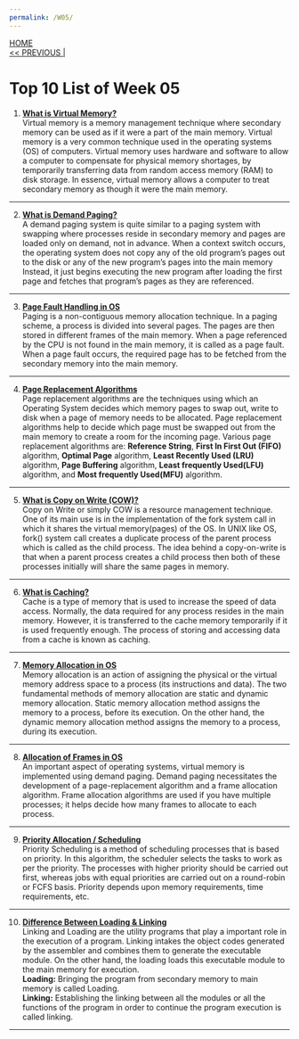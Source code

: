 ```yaml
---
permalink: /W05/
---
```

[HOME](../)<br>
[<< PREVIOUS |](../W04/)<br>

# Top 10 List of Week 05

1. **[What is Virtual Memory?](https://searchstorage.techtarget.com/definition/virtual-memory)** <br>
Virtual memory is a memory management technique where secondary memory can be used as if it were a part of the main memory. Virtual memory is a very common technique used in the operating systems (OS) of computers. Virtual memory uses hardware and software to allow a computer to compensate for physical memory shortages, by temporarily transferring data from random access memory (RAM) to disk storage. In essence, virtual memory allows a computer to treat secondary memory as though it were the main memory. <br>
* * *

2. **[What is Demand Paging?](https://www.geeksforgeeks.org/virtual-memory-in-operating-system/)** <br>
A demand paging system is quite similar to a paging system with swapping where processes reside in secondary memory and pages are loaded only on demand, not in advance. When a context switch occurs, the operating system does not copy any of the old program’s pages out to the disk or any of the new program’s pages into the main memory Instead, it just begins executing the new program after loading the first page and fetches that program’s pages as they are referenced. <br>
* * *

3. **[Page Fault Handling in OS](https://www.geeksforgeeks.org/page-fault-handling-in-operating-system/)** <br>
Paging is a non-contiguous memory allocation technique. In a paging scheme, a process is divided into several pages. The pages are then stored in different frames of the main memory. When a page referenced by the CPU is not found in the main memory, it is called as a page fault. When a page fault occurs, the required page has to be fetched from the secondary memory into the main memory. <br>
* * *

4. **[Page Replacement Algorithms](https://www.tutorialspoint.com/operating_system/os_virtual_memory.htm)** <br>
Page replacement algorithms are the techniques using which an Operating System decides which memory pages to swap out, write to disk when a page of memory needs to be allocated. Page replacement algorithms help to decide which page must be swapped out from the main memory to create a room for the incoming page. Various page replacement algorithms are: **Reference String**, **First In First Out (FIFO)** algorithm, **Optimal Page** algorithm, **Least Recently Used (LRU)** algorithm, **Page Buffering** algorithm, **Least frequently Used(LFU)** algorithm, and **Most frequently Used(MFU)** algorithm. <br>
* * *

5. **[What is Copy on Write (COW)?](https://padakuu.com/article/95-copy-on-write)** <br>
Copy on Write or simply COW is a resource management technique. One of its main use is in the implementation of the fork system call in which it shares the virtual memory(pages) of the OS. In UNIX like OS, fork() system call creates a duplicate process of the parent process which is called as the child process. The idea behind a copy-on-write is that when a parent process creates a child process then both of these processes initially will share the same pages in memory. <br>
* * *

6. **[What is Caching?](https://www.tutorialspoint.com/What-is-caching)** <br>
Cache is a type of memory that is used to increase the speed of data access. Normally, the data required for any process resides in the main memory. However, it is transferred to the cache memory temporarily if it is used frequently enough. The process of storing and accessing data from a cache is known as caching. <br>
* * *

7. **[Memory Allocation in OS](https://binaryterms.com/static-and-dynamic-memory-allocation.html)** <br>
Memory allocation is an action of assigning the physical or the virtual memory address space to a process (its instructions and data). The two fundamental methods of memory allocation are static and dynamic memory allocation. Static memory allocation method assigns the memory to a process, before its execution. On the other hand, the dynamic memory allocation method assigns the memory to a process, during its execution. <br>
* * *

8. **[Allocation of Frames in OS](https://www.geeksforgeeks.org/operating-system-allocation-frames/)** <br>
An important aspect of operating systems, virtual memory is implemented using demand paging. Demand paging necessitates the development of a page-replacement algorithm and a frame allocation algorithm. Frame allocation algorithms are used if you have multiple processes; it helps decide how many frames to allocate to each process. <br>
* * *

9. **[Priority Allocation / Scheduling](https://www.guru99.com/priority-scheduling-program.html)** <br>
Priority Scheduling is a method of scheduling processes that is based on priority. In this algorithm, the scheduler selects the tasks to work as per the priority. The processes with higher priority should be carried out first, whereas jobs with equal priorities are carried out on a round-robin or FCFS basis. Priority depends upon memory requirements, time requirements, etc. <br>
* * *

10. **[Difference Between Loading & Linking](https://www.geeksforgeeks.org/difference-between-loading-and-linking/)** <br>
Linking and Loading are the utility programs that play a important role in the execution of a program. Linking intakes the object codes generated by the assembler and combines them to generate the executable module. On the other hand, the loading loads this executable module to the main memory for execution. <br>
**Loading:** Bringing the program from secondary memory to main memory is called Loading. <br>
**Linking:** Establishing the linking between all the modules or all the functions of the program in order to continue the program execution is called linking. <br>
* * *
